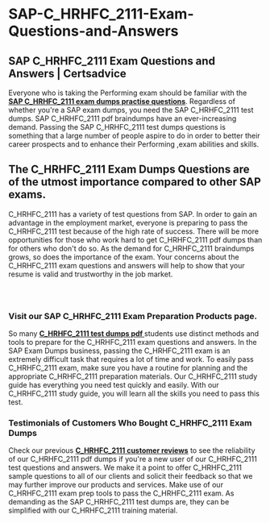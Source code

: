 # SAP-C_HRHFC_2111-Exam-Questions-and-Answers
<h2><strong>SAP C_HRHFC_2111 Exam Questions and Answers | Certsadvice</strong></h2> <p>Everyone who is taking the Performing exam should be familiar with the <a href="http://www.certsadvice.com/sap/c_hrhfc_2111-practice-questions"><strong>SAP C_HRHFC_2111 exam dumps practise questions</strong></a>. Regardless of whether you&#39;re a SAP exam dumps, you need the SAP C_HRHFC_2111 test dumps. SAP C_HRHFC_2111 pdf braindumps have an ever-increasing demand. Passing the SAP C_HRHFC_2111 test dumps questions is something that a large number of people aspire to do in order to better their career prospects and to enhance their Performing ,exam abilities and skills.</p> <h2><strong>The C_HRHFC_2111 Exam Dumps Questions are of the utmost importance compared to other SAP exams.</strong></h2> <p>C_HRHFC_2111 has a variety of test questions from SAP. In order to gain an advantage in the employment market, everyone is preparing to pass the C_HRHFC_2111 test because of the high rate of success. There will be more opportunities for those who work hard to get C_HRHFC_2111 pdf dumps than for others who don&#39;t do so. As the demand for C_HRHFC_2111 braindumps grows, so does the importance of the exam. Your concerns about the C_HRHFC_2111 exam questions and answers will help to show that your resume is valid and trustworthy in the job market.</p> <p><a href="http://www.certsadvice.com/sap/c_hrhfc_2111-practice-questions" style="display: block; padding: 1em 0; text-align: center; "><img alt="" src="https://1.bp.blogspot.com/-RUOr8Wn-CRk/YUYAxC8kcHI/AAAAAAAAAnw/F7BbdI3tw8QDj5z8iX0vQAioQzKiUxduwCLcBGAsYHQ/s0/unnamed.jpg" /></a></p> <h3><strong>Visit our SAP C_HRHFC_2111 Exam Preparation Products page.</strong></h3> <p>So many <a href="http://www.certsadvice.com/sap/c_hrhfc_2111-practice-questions"><strong>C_HRHFC_2111 test dumps pdf </strong></a>students use distinct methods and tools to prepare for the C_HRHFC_2111 exam questions and answers. In the SAP Exam Dumps business, passing the C_HRHFC_2111 exam is an extremely difficult task that requires a lot of time and work. To easily pass C_HRHFC_2111 exam, make sure you have a routine for planning and the appropriate C_HRHFC_2111 preparation materials. Our C_HRHFC_2111 study guide has everything you need test quickly and easily. With our C_HRHFC_2111 study guide, you will learn all the skills you need to pass this test.</p> <h3><strong>Testimonials of Customers Who Bought C_HRHFC_2111 Exam Dumps</strong></h3> <p>Check our previous <a href="http://www.certsadvice.com/sap/c_hrhfc_2111-practice-questions"><strong>C_HRHFC_2111 customer reviews</strong></a> to see the reliability of our C_HRHFC_2111 pdf dumps if you&#39;re a new user of our C_HRHFC_2111 test questions and answers. We make it a point to offer C_HRHFC_2111 sample questions to all of our clients and solicit their feedback so that we may further improve our products and services. Make use of our C_HRHFC_2111 exam prep tools to pass the C_HRHFC_2111 exam. As demanding as the SAP C_HRHFC_2111 test dumps are, they can be simplified with our C_HRHFC_2111 training material.</p>
